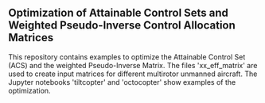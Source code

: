 ## Optimization of Attainable Control Sets and Weighted Pseudo-Inverse Control Allocation Matrices

This repository contains examples to optimize the Attainable Control Set (ACS) and the weighted Pseudo-Inverse Matrix. 
The files 'xx_eff_matrix' are used to create input matrices for different multirotor unmanned aircraft. The Jupyter notebooks 'tiltcopter' and 'octocopter' show examples of the optimization.
